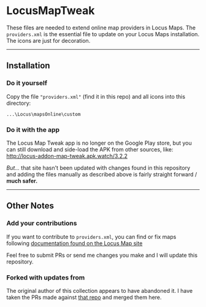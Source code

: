 # LocusMapTweak

These files are needed to extend online map providers in Locus Maps.
The `providers.xml` is the essential file to update on your Locus Maps installation. The icons are just for decoration.

---

## Installation

### Do it yourself

Copy the file `"providers.xml"` (find it in this repo) and all icons into this directory:

    ...\Locus\mapsOnline\custom

### Do it with the app

The Locus Map Tweak app is no longer on the Google Play store, but you can still download and side-load the APK from other sources, like: <http://locus-addon-map-tweak.apk.watch/3.2.2>

*But...* that site hasn't been updated with changes found in this repository and adding the files manually as described above is fairly straight forward / **much safer.**

---

## Other Notes

### Add your contributions

If you want to contribute to `providers.xml`, you can find or fix maps following [documentation found on the Locus Map site](http://docs.locusmap.eu/doku.php?id=manual:advanced:customization:online_maps)

Feel free to submit PRs or send me changes you make and I will update this repository.

### Forked with updates from

The original author of this collection appears to have abandoned it.  I have taken the PRs made against [that repo](https://github.com/mjk912/LocusMapTweak) and merged them here.
